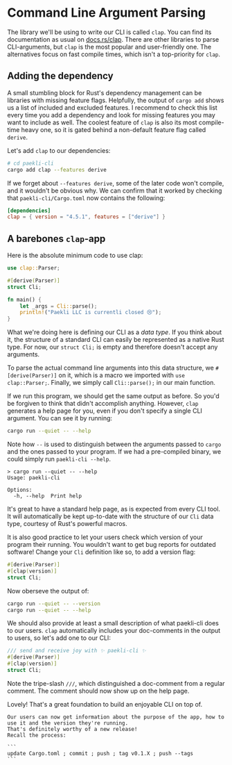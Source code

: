 # Command Line Argument Parsing

The library we'll be using to write our CLI is called `clap`.
You can find its documentation as usual on [docs.rs/clap](https://docs.rs/clap).
There are other libraries to parse CLI-arguments, but `clap` is the most popular and user-friendly one.
The alternatives focus on fast compile times, which isn't a top-priority for `clap`.

## Adding the dependency

A small stumbling block for Rust's dependency management can be libraries with missing feature flags.
Helpfully, the output of `cargo add` shows us a list of included and excluded features.
I recommend to check this list every time you add a dependency and look for missing features you may want to include as well.
The coolest feature of `clap` is also its most compile-time heavy one, so it is gated behind a non-default feature flag called `derive`.

Let's add `clap` to our dependencies:

```sh
# cd paekli-cli
cargo add clap --features derive
```

If we forget about `--features derive`, some of the later code won't compile, and it wouldn't be obvious why.
We can confirm that it worked by checking that `paekli-cli/Cargo.toml` now contains the following:

```toml
[dependencies]
clap = { version = "4.5.1", features = ["derive"] }
```

## A barebones `clap`-app

Here is the absolute minimum code to use clap:

```rust
use clap::Parser;

#[derive(Parser)]
struct Cli;

fn main() {
    let _args = Cli::parse();
    println!("Paekli LLC is currentli closed 😢");
}
```

What we're doing here is defining our CLI as a _data type_.
If you think about it, the structure of a standard CLI can easily be represented as a native Rust type.
For now, our `struct Cli;` is empty and therefore doesn't accept any arguments.

To parse the actual command line arguments into this data structure, we `#[derive(Parser)]` on it, which is a macro we imported with `use clap::Parser;`.
Finally, we simply call `Cli::parse();` in our main function.

If we run this program, we should get the same output as before.
So you'd be forgiven to think that didn't accomplish anything.
However, `clap` generates a help page for you, even if you don't specify a single CLI argument.
You can see it by running:

```sh
cargo run --quiet -- --help
```

Note how `--` is used to distinguish between the arguments passed to `cargo` and the ones passed to your program.
If we had a pre-compiled binary, we could simply run `paekli-cli --help`.

```
> cargo run --quiet -- --help
Usage: paekli-cli

Options:
  -h, --help  Print help
```

It's great to have a standard help page, as is expected from every CLI tool.
It will automatically be kept up-to-date with the structure of our `Cli` data type, courtesy of Rust's powerful macros.

It is also good practice to let your users check which version of your program their running.
You wouldn't want to get bug reports for outdated software!
Change your `Cli` definition like so, to add a version flag:

```rust
#[derive(Parser)]
#[clap(version)]
struct Cli;
```

Now oberseve the output of:

```sh
cargo run --quiet -- --version
cargo run --quiet -- --help
```

We should also provide at least a small description of what paekli-cli does to our users.
`clap` automatically includes your doc-comments in the output to users, so let's add one to our CLI:

```rust
/// send and receive joy with ✨ paekli-cli ✨
#[derive(Parser)]
#[clap(version)]
struct Cli;
```

Note the tripe-slash `///`, which distinguished a doc-comment from a regular comment.
The comment should now show up on the help page.

Lovely!
That's a great foundation to build an enjoyable CLI on top of.

````admonish check title="Release"
Our users can now get information about the purpose of the app, how to use it and the version they're running.
That's definitely worthy of a new release!
Recall the process:

```
update Cargo.toml ; commit ; push ; tag v0.1.X ; push --tags
```
````
